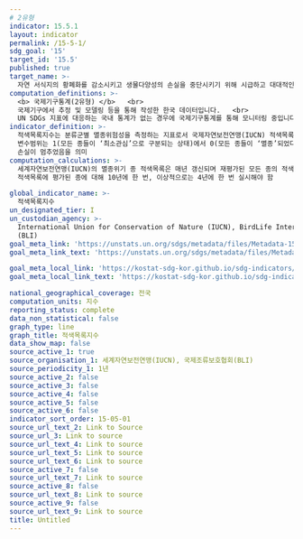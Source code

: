 ```yaml
---
# 2유형
indicator: 15.5.1
layout: indicator
permalink: /15-5-1/
sdg_goal: '15'
target_id: '15.5'
published: true
target_name: >-
  자연 서식지의 황폐화를 감소시키고 생물다양성의 손실을 중단시키기 위해 시급하고 대대적인 조치를 취하고 2020년까지 멸종위기 종을 보호하고 멸종을 예방
computation_definitions: >-
  <b> 국제기구통계(2유형) </b>   <br>
  국제기구에서 추정 및 모델링 등을 통해 작성한 한국 데이터입니다.   <br>
  UN SDGs 지표에 대응하는 국내 통계가 없는 경우에 국제기구통계를 통해 모니터링 중입니다. indicator_name: 적색목록지수
indicator_definition: >-
  적색목록지수는 분류군별 멸종위험성을 측정하는 지표로서 국제자연보전연맹(IUCN) 적색목록의 각 카테고리별 멸종위기종 수의 변동에 기반하여 산출
  변수범위는 1(모든 종들이 ‘최소관심’으로 구분되는 상태)에서 0(모든 종들이 ‘멸종’되었다고 구분되는 상태)사이로, 세계자연보전연맹(IUCN) 적색목록지수가 1인 것은 생물다양성 
  손실이 멈추었음을 의미
computation_calculations: >-
  세계자연보전연맹(IUCN)의 멸종위기 종 적색목록은 매년 갱신되며 재평가된 모든 종의 적색목록 지수도 대게 함께 발표멸종 위험의 재평가는 세계자연보전연맹(IUCN) 멸종위기종 
  적색목록에 평가된 종에 대해 10년에 한 번, 이상적으로는 4년에 한 번 실시해야 함

global_indicator_name: >-
  적색목록지수
un_designated_tier: I
un_custodian_agency: >-
  International Union for Conservation of Nature (IUCN), BirdLife International
  (BLI)
goal_meta_link: 'https://unstats.un.org/sdgs/metadata/files/Metadata-15-05-01.pdf'
goal_meta_link_text: 'https://unstats.un.org/sdgs/metadata/files/Metadata-15-05-01.pdf'

goal_meta_local_link: 'https://kostat-sdg-kor.github.io/sdg-indicators/public/data/Metadata-15-05-01_KOR.pdf'
goal_meta_local_link_text: 'https://kostat-sdg-kor.github.io/sdg-indicators/public/data/Metadata-15-05-01_KOR.pdf'

national_geographical_coverage: 전국
computation_units: 지수
reporting_status: complete
data_non_statistical: false
graph_type: line
graph_title: 적색목록지수
data_show_map: false
source_active_1: true
source_organisation_1: 세계자연보전연맹(IUCN), 국제조류보호협회(BLI)
source_periodicity_1: 1년
source_active_2: false
source_active_3: false
source_active_4: false
source_active_5: false
source_active_6: false
indicator_sort_order: 15-05-01
source_url_text_2: Link to Source
source_url_3: Link to source
source_url_text_4: Link to source
source_url_text_5: Link to source
source_url_text_6: Link to source
source_active_7: false
source_url_text_7: Link to source
source_active_8: false
source_url_text_8: Link to source
source_active_9: false
source_url_text_9: Link to source
title: Untitled
---
```

